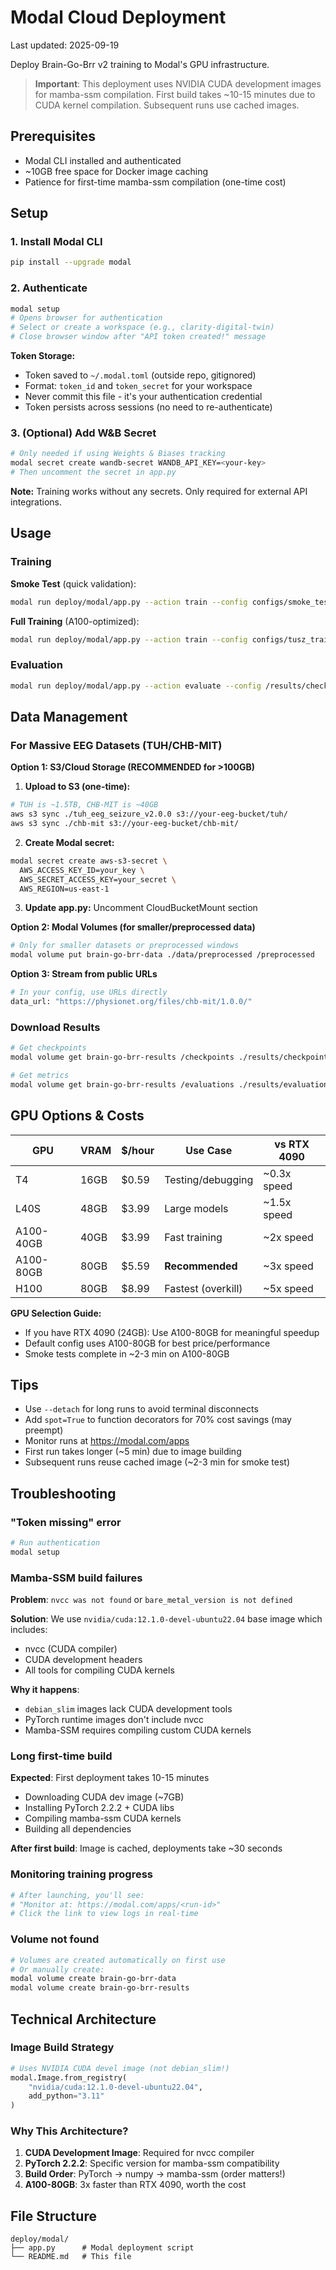 # Modal Cloud Deployment

Last updated: 2025-09-19

Deploy Brain-Go-Brr v2 training to Modal's GPU infrastructure.

> **Important**: This deployment uses NVIDIA CUDA development images for mamba-ssm compilation.
> First build takes ~10-15 minutes due to CUDA kernel compilation. Subsequent runs use cached images.

## Prerequisites

- Modal CLI installed and authenticated
- ~10GB free space for Docker image caching
- Patience for first-time mamba-ssm compilation (one-time cost)

## Setup

### 1. Install Modal CLI
```bash
pip install --upgrade modal
```

### 2. Authenticate
```bash
modal setup
# Opens browser for authentication
# Select or create a workspace (e.g., clarity-digital-twin)
# Close browser window after "API token created!" message
```

**Token Storage:**
- Token saved to `~/.modal.toml` (outside repo, gitignored)
- Format: `token_id` and `token_secret` for your workspace
- Never commit this file - it's your authentication credential
- Token persists across sessions (no need to re-authenticate)

### 3. (Optional) Add W&B Secret
```bash
# Only needed if using Weights & Biases tracking
modal secret create wandb-secret WANDB_API_KEY=<your-key>
# Then uncomment the secret in app.py
```

**Note:** Training works without any secrets. Only required for external API integrations.

## Usage

### Training

**Smoke Test** (quick validation):
```bash
modal run deploy/modal/app.py --action train --config configs/smoke_test.yaml
```

**Full Training** (A100-optimized):
```bash
modal run deploy/modal/app.py --action train --config configs/tusz_train_a100.yaml --detach
```

### Evaluation

```bash
modal run deploy/modal/app.py --action evaluate --config /results/checkpoints/best.ckpt
```

## Data Management

### For Massive EEG Datasets (TUH/CHB-MIT)

**Option 1: S3/Cloud Storage (RECOMMENDED for >100GB)**

1. **Upload to S3 (one-time):**
```bash
# TUH is ~1.5TB, CHB-MIT is ~40GB
aws s3 sync ./tuh_eeg_seizure_v2.0.0 s3://your-eeg-bucket/tuh/
aws s3 sync ./chb-mit s3://your-eeg-bucket/chb-mit/
```

2. **Create Modal secret:**
```bash
modal secret create aws-s3-secret \
  AWS_ACCESS_KEY_ID=your_key \
  AWS_SECRET_ACCESS_KEY=your_secret \
  AWS_REGION=us-east-1
```

3. **Update app.py:** Uncomment CloudBucketMount section

**Option 2: Modal Volumes (for smaller/preprocessed data)**
```bash
# Only for smaller datasets or preprocessed windows
modal volume put brain-go-brr-data ./data/preprocessed /preprocessed
```

**Option 3: Stream from public URLs**
```python
# In your config, use URLs directly
data_url: "https://physionet.org/files/chb-mit/1.0.0/"
```

### Download Results
```bash
# Get checkpoints
modal volume get brain-go-brr-results /checkpoints ./results/checkpoints

# Get metrics
modal volume get brain-go-brr-results /evaluations ./results/evaluations
```

## GPU Options & Costs

| GPU | VRAM | $/hour | Use Case | vs RTX 4090 |
|-----|------|--------|----------|-------------|
| T4 | 16GB | $0.59 | Testing/debugging | ~0.3x speed |
| L40S | 48GB | $3.99 | Large models | ~1.5x speed |
| A100-40GB | 40GB | $3.99 | Fast training | ~2x speed |
| A100-80GB | 80GB | $5.59 | **Recommended** | ~3x speed |
| H100 | 80GB | $8.99 | Fastest (overkill) | ~5x speed |

**GPU Selection Guide:**
- If you have RTX 4090 (24GB): Use A100-80GB for meaningful speedup
- Default config uses A100-80GB for best price/performance
- Smoke tests complete in ~2-3 min on A100-80GB

## Tips

- Use `--detach` for long runs to avoid terminal disconnects
- Add `spot=True` to function decorators for 70% cost savings (may preempt)
- Monitor runs at https://modal.com/apps
- First run takes longer (~5 min) due to image building
- Subsequent runs reuse cached image (~2-3 min for smoke test)

## Troubleshooting

### "Token missing" error
```bash
# Run authentication
modal setup
```

### Mamba-SSM build failures

**Problem**: `nvcc was not found` or `bare_metal_version is not defined`

**Solution**: We use `nvidia/cuda:12.1.0-devel-ubuntu22.04` base image which includes:
- nvcc (CUDA compiler)
- CUDA development headers
- All tools for compiling CUDA kernels

**Why it happens**:
- `debian_slim` images lack CUDA development tools
- PyTorch runtime images don't include nvcc
- Mamba-SSM requires compiling custom CUDA kernels

### Long first-time build

**Expected**: First deployment takes 10-15 minutes
- Downloading CUDA dev image (~7GB)
- Installing PyTorch 2.2.2 + CUDA libs
- Compiling mamba-ssm CUDA kernels
- Building all dependencies

**After first build**: Image is cached, deployments take ~30 seconds

### Monitoring training progress
```bash
# After launching, you'll see:
# "Monitor at: https://modal.com/apps/<run-id>"
# Click the link to view logs in real-time
```

### Volume not found
```bash
# Volumes are created automatically on first use
# Or manually create:
modal volume create brain-go-brr-data
modal volume create brain-go-brr-results
```

## Technical Architecture

### Image Build Strategy
```python
# Uses NVIDIA CUDA devel image (not debian_slim!)
modal.Image.from_registry(
    "nvidia/cuda:12.1.0-devel-ubuntu22.04",
    add_python="3.11"
)
```

### Why This Architecture?
1. **CUDA Development Image**: Required for nvcc compiler
2. **PyTorch 2.2.2**: Specific version for mamba-ssm compatibility
3. **Build Order**: PyTorch → numpy → mamba-ssm (order matters!)
4. **A100-80GB**: 3x faster than RTX 4090, worth the cost

## File Structure

```
deploy/modal/
├── app.py      # Modal deployment script
└── README.md   # This file
```

